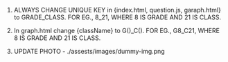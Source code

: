 1. ALWAYS CHANGE UNIQUE KEY in {index.html, question.js, garaph.html} to GRADE_CLASS.
FOR EG., 8_21, WHERE 8 IS GRADE AND 21 IS CLASS.

2. In graph.html change {className} to G()_C().
FOR EG., G8_C21, WHERE 8 IS GRADE AND 21 IS CLASS.

3. UPDATE PHOTO - ./assests/images/dummy-img.png